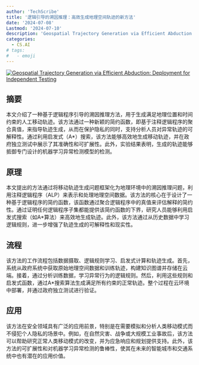 ```yaml
---
author: 'TechScribe'
title: '逻辑引导的溯因推理：高效生成地理空间轨迹的新方法'
date: '2024-07-08'
Lastmod: '2024-07-10'
description: 'Geospatial Trajectory Generation via Efficient Abduction: Deployment for Independent Testing'
categories:
  - CS.AI
# tags:
#   - emoji
---
```


[![Geospatial Trajectory Generation via Efficient Abduction: Deployment for Independent Testing](https://arxiv-research-1301205113.cos.ap-guangzhou.myqcloud.com/images/2407.06447v1.pdf_0.jpg)](https://arxiv.org/abs/2407.06447v1)

## 摘要

本文介绍了一种基于逻辑程序引导的溯因推理方法，用于生成满足地理位置和时间约束的人工移动轨迹。该方法通过一种新颖的简约函数，即基于注释逻辑程序的聚合真值，来指导轨迹生成，从而在保护隐私的同时，支持分析人员对异常轨迹的可解释性。通过利用启发式（A*）搜索，该方法能够高效地生成移动轨迹，并在政府独立测试中展示了其准确性和可扩展性。此外，实验结果表明，生成的轨迹能够抵御专门设计的机器学习异常检测模型的检测。<!--more-->

## 原理

本文提出的方法通过将移动轨迹生成问题框架化为地理环境中的溯因推理问题，利用注释逻辑程序（ALP）来表示和处理地理空间数据。该方法的核心在于设计了一种基于逻辑程序的简约函数，该函数通过聚合逻辑程序中的真值来评估解释的简约性。通过证明任何逻辑程序子集都能提供该简约函数的下界，研究人员能够利用启发式搜索（如A*算法）来高效地生成轨迹。此外，该方法通过从历史数据中学习逻辑规则，进一步增强了轨迹生成的可解释性和现实性。

## 流程

该方法的工作流程包括数据摄取、逻辑规则学习、启发式计算和轨迹生成。首先，系统从政府系统中获取原始地理空间数据和训练轨迹，构建知识图谱并存储在云端。接着，通过分析训练数据，学习异常行为的逻辑规则。然后，利用这些规则和启发式函数，通过A*搜索算法生成满足所有约束的正常轨迹。整个过程在云环境中部署，并通过政府独立测试进行验证。

## 应用

该方法在安全领域具有广泛的应用前景，特别是在需要模拟和分析人类移动模式而不侵犯个人隐私的场景中。例如，在自然灾害、战争或大规模工业事故后，该方法可以帮助研究正常人类移动模式的改变，并为应急响应和规划提供支持。此外，该方法的可扩展性和对机器学习异常检测的鲁棒性，使其在未来的智能城市和交通系统中也有潜在的应用价值。
